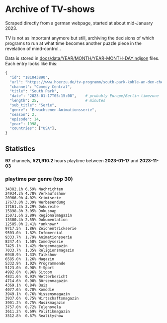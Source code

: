 # Archive of TV-shows

Scraped directly from a german webpage, started at about mid-January 2023.

TV is not as important anymore but still, archiving the decisions of which programs to run at what time
becomes another puzzle piece in the revelation of mind-control.. 

Data is stored in [docs/data/YEAR/MONTH/YEAR-MONTH-DAY.ndjson](docs/data/) files. 
Each entry looks like this:

```python
{
  "id": "181043890", 
  "url": "https://www.hoerzu.de/tv-programm/south-park-kohle-an-den-chefkoch/bid_181043890/", 
  "channel": "Comedy Central", 
  "title": "South Park", 
  "date": "2023-01-17T05:15:00",    # probably Europe/Berlin timezone 
  "length": 25,                     # minutes 
  "sub_title": "Serie", 
  "genre": "Erwachsenen-Animationsserie", 
  "season": 2, 
  "episode": 14, 
  "year": 1998, 
  "countries": ["USA"],
}
```

## Statistics

**97** channels, **521,910.2** hours playtime between **2023-01-17** and **2023-11-03**


### playtime per genre (top 30)

    34382.1h 6.59% Nachrichten
    24934.2h 4.78% Verkaufsshow
    20966.9h 4.02% Krimiserie
    17673.0h 3.39% Werbesendung
    17161.3h 3.29% Dokureihe
    15898.8h 3.05% Dokusoap
    15071.6h 2.89% Regionalmagazin
    13300.4h 2.55% Dokumentation
    12585.0h 2.41% *unknown*
    9717.5h  1.86% Zeichentrickserie
    9503.0h  1.82% Infomercial
    9333.7h  1.79% Animationsserie
    8247.4h  1.58% Comedyserie
    7425.1h  1.42% Morgenmagazin
    7033.7h  1.35% Religionsmagazin
    6940.9h  1.33% Talkshow
    6585.0h  1.26% Magazin
    5332.9h  1.02% Programmende
    5123.0h  0.98% E-Sport
    4992.8h  0.96% Sitcom
    4831.6h  0.93% Wetterbericht
    4714.6h  0.90% Börsenmagazin
    4369.1h  0.84% Quiz
    4077.6h  0.78% Komödie
    3949.1h  0.76% Wissensmagazin
    3937.6h  0.75% Wirtschaftsmagazin
    3901.2h  0.75% Musikmagazin
    3757.0h  0.72% Telenovela
    3611.2h  0.69% Politikmagazin
    3512.8h  0.67% Realityshow
